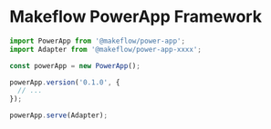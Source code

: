 # Makeflow PowerApp Framework

```ts
import PowerApp from '@makeflow/power-app';
import Adapter from '@makeflow/power-app-xxxx';

const powerApp = new PowerApp();

powerApp.version('0.1.0', {
  // ...
});

powerApp.serve(Adapter);
```
